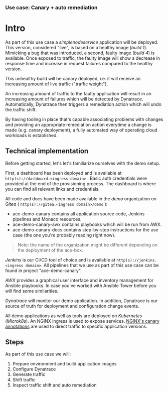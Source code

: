 ### Use case: Canary + auto remediation

# Intro

As part of this use case a *simplenodeservice* application will be deployed. This version, considered "live", is based on a healthy image (*build 1*). Mimicking a bug that was introduced, a second, faulty image (*build 4*) is available. Once exposed to traffic, the faulty image will show a decrease in response time and increase in request failures compared to the healthy version.

This unhealthy build will be canary deployed, i.e. it will receive an increasing amount of live traffic ("traffic weight").

An increasing amount of traffic to the faulty application will result in an increasing amount of failures which will be detected by Dynatrace. Automatically, Dynatrace then triggers a remediation action which will undo the traffic shift.

By having tooling in place that's capable associating problems with changes and providing an appropriate remediation action everytime a change is made (e.g. canary deployment), a fully automated way of operating cloud workloads is established.

## Technical implementation

Before getting started, let's let's familiarize ourselves with the demo setup.

First, a dashboard has been deployed and is available at `http(s)://dashboard.<ingress domain>` . Basic auth credentials were provided at the end of the provisioning process. The dashboard is where you can find all relevant links and credentials.

All code and docs have been made available in the *demo* organization on *Gitea* ( `http(s)://gitea.<ingress domain>/demo` ):

- ace-demo-canary contains all application source code, Jenkins pipelines and Monaco resources.
- ace-demo-canary-awx contains playbooks which will be run from AWX.
- ace-demo-canary-docs contains step-by-step instructions for the use case (the one you're probably reading right now).

>Note: the name of the organization might be different depending on the deployment of the ace-box.

*Jenkins* is our CI/CD tool of choice and is available at `http(s)://jenkins.<ingress domain>`. All pipelines that we use as part of this use case can be found in project "ace-demo-canary".

*AWX* provides a graphical user interface and inventory management for Ansible playbooks. In case you've worked with Ansible Tower before you will find some similarities.

*Dynatrace* will monitor our demo application. In addition, Dynatrace is our source of truth for deployment and configuration change events.

All demo applications as well as tools are deployed on *Kubernetes* (*Microk8s*). An NGINX ingress is used to expose services. [NGINX's canary annotations](https://kubernetes.github.io/ingress-nginx/user-guide/nginx-configuration/annotations/#canary) are used to direct traffic to specific application versions.

## Steps

As part of this use case we will:

1. Prepare environment and build application images
2. Configure Dynatrace
3. Generate traffic
4. Shift traffic
5. Inspect traffic shift and auto remediation
